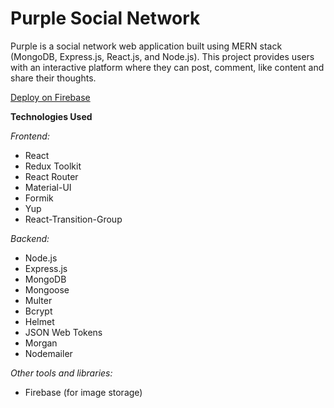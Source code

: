# Purple Social Network

Purple is a social network web application built using MERN stack (MongoDB, Express.js, React.js, and Node.js). This project provides users with an interactive platform where they can post, comment, like content and share their thoughts.

[Deploy on Firebase](https://purple-project13.web.app/)

**Technologies Used**

*Frontend:*

- React
- Redux Toolkit
- React Router
- Material-UI
- Formik
- Yup
- React-Transition-Group

*Backend:*

- Node.js
- Express.js
- MongoDB
- Mongoose
- Multer
- Bcrypt
- Helmet
- JSON Web Tokens
- Morgan
- Nodemailer

*Other tools and libraries:*

- Firebase (for image storage)
